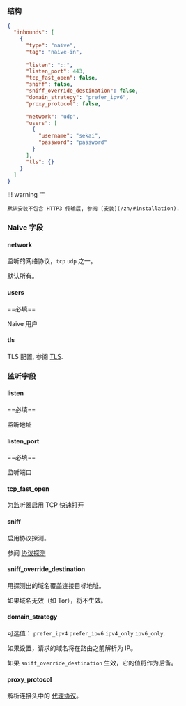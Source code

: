 ### 结构

```json
{
  "inbounds": [
    {
      "type": "naive",
      "tag": "naive-in",
      
      "listen": "::",
      "listen_port": 443,
      "tcp_fast_open": false,
      "sniff": false,
      "sniff_override_destination": false,
      "domain_strategy": "prefer_ipv6",
      "proxy_protocol": false,

      "network": "udp",
      "users": [
        {
          "username": "sekai",
          "password": "password"
        }
      ],
      "tls": {}
    }
  ]
}
```

!!! warning ""

    默认安装不包含 HTTP3 传输层, 参阅 [安装](/zh/#installation).

### Naive 字段

#### network

监听的网络协议，`tcp` `udp` 之一。

默认所有。

#### users

==必填==

Naive 用户

#### tls

TLS 配置, 参阅 [TLS](/zh/configuration/shared/tls/#inbound).

### 监听字段

#### listen

==必填==

监听地址

#### listen_port

==必填==

监听端口

#### tcp_fast_open

为监听器启用 TCP 快速打开

#### sniff

启用协议探测。

参阅 [协议探测](/zh/configuration/route/sniff/)

#### sniff_override_destination

用探测出的域名覆盖连接目标地址。

如果域名无效（如 Tor），将不生效。

#### domain_strategy

可选值： `prefer_ipv4` `prefer_ipv6` `ipv4_only` `ipv6_only`.

如果设置，请求的域名将在路由之前解析为 IP。

如果 `sniff_override_destination` 生效，它的值将作为后备。

#### proxy_protocol

解析连接头中的 [代理协议](https://www.haproxy.org/download/1.8/doc/proxy-protocol.txt)。
